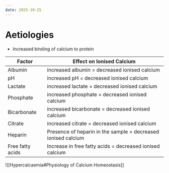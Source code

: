 ```yaml
---
date: 2025-10-25
---
```

# Aetiologies
- Increased binding of calcium to protein

| Factor           | Effect on Ionised Calcium                                     |
| ---------------- | ------------------------------------------------------------- |
| Albumin          | increased albumin = decreased ionised calcium                 |
| pH               | increased pH = decreased ionised calcium                      |
| Lactate          | increased lactate = decreased ionised calcium                 |
| Phosphate        | increased phosphate = decreased ionised calcium               |
| Bicarbonate      | increased bicarbonate = decreased ionised calcium             |
| Citrate          | increased citrate = decreased ionised calcium                 |
| Heparin          | Presence of heparin in the sample = decreased ionised calcium |
| Free fatty acids | Increase in free fatty acids = decreased ionised calcium      |

![[Hypercalcaemia#Physiology of Calcium Homeostasis]]